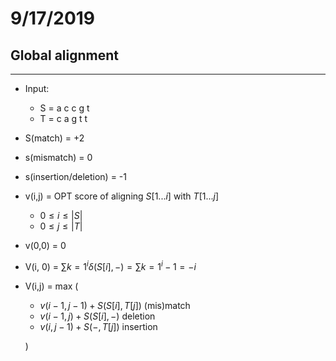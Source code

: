 # 9/17/2019

## Global alignment
---
- Input:
  - S = a c c g t
  - T = c a g t t
- S(match) = +2
- s(mismatch) = 0
- s(insertion/deletion) = -1
- v(i,j) = OPT score of aligning $S[1...i]$ with $T[1...j]$
  - $0\leq i \leq |S|$
  - $0\leq j \leq |T|$
- v(0,0) = 0
- V(i, 0) = $\sum{k = 1}^{i} \delta (S[i], -) = \sum{k = 1}^{i} -1 = -i$

- V(i,j) = max (
    - $v(i-1,j-1) + S(S[i],T[j])$ (mis)match
    - $v(i-1,j) + S(S[i],-)$ deletion
    - $v(i,j-1) + S(-,T[j])$ insertion
  
    )

